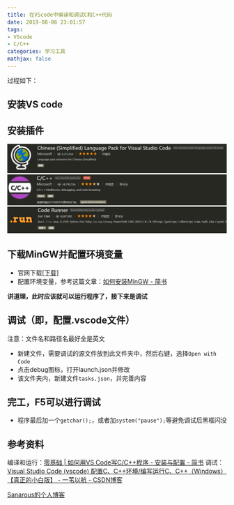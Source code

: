 ```yaml
---
title: 在VScode中编译和调试C和C++代码
date: 2019-08-06 23:01:57
tags:
- VScode
- C/C++
categories: 学习工具
mathjax: false
---
```


过程如下：

## 安装VS code
## 安装插件

![chinese(Simplified) Language pack for VScode](https://raw.githubusercontent.com/ch206265/BlogPictures/master/20190806230417.png)
![C/C++](https://raw.githubusercontent.com/ch206265/BlogPictures/master/20190806230510.png)
![Code Runner](https://raw.githubusercontent.com/ch206265/BlogPictures/master/20190806230541.png)

## 下载MinGW并配置环境变量
- 官网下载[[下载]](https://sourceforge.net/projects/mingw-w64/files/Toolchains%20targetting%20Win64/Personal%20Builds/mingw-builds/8.1.0/threads-posix/seh/?tdsourcetag=s_pctim_aiomsg)
- 配置环境变量，参考这篇文章：[如何安装MinGW - 简书](https://www.jianshu.com/p/ee1ccb0a3062)

**讲道理，此时应该就可以运行程序了，接下来是调试**
## 调试（即，配置.vscode文件）
注意：文件名和路径名最好全是英文
- 新建文件，需要调试的源文件放到此文件夹中，然后右键，选择`Open with Code`
- 点击debug图标，打开launch.json并修改
- 该文件夹内，新建文件`tasks.json`，并完善内容

##  完工，F5可以进行调试
- 程序最后加一个`getchar();`，或者加`system("pause");`等避免调试后黑框闪没

## 参考资料

编译和运行：[零基础 | 如何用VS Code写C/C++程序 - 安装与配置 - 简书](https://www.jianshu.com/p/86313c6a1e0e) 
调试：[Visual Studio Code (vscode) 配置C、C++环境/编写运行C、C++（Windows）【真正的小白版】 - 一苇以航 - CSDN博客](https://blog.csdn.net/bat67/article/details/81268581) 

<a href="https://bestzuo.cn" class="LinkCard">Sanarous的个人博客</a>

